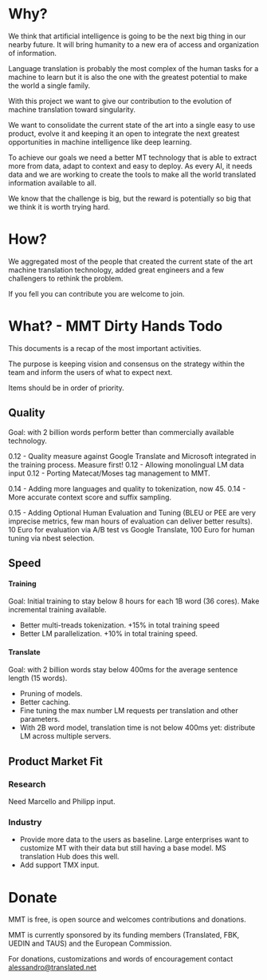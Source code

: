 # Why?

We think that artificial intelligence is going to be the next big thing in our nearby future. It will bring humanity to a new era of access and organization of information.

Language translation is probably the most complex of the human tasks for a machine to learn but it is also the one with the greatest potential to make the world a single family.

With this project we want to give our contribution to the evolution of machine translation toward singularity. 

We want to consolidate the current state of the art into a single easy to use product, evolve it and keeping it an open to integrate the next greatest opportunities in machine intelligence like deep learning.

To achieve our goals we need a better MT technology that is able to extract more from data, adapt to context and easy to deploy. As every AI, it needs data and we are working to create the tools to make all the world translated information available to all. 

We know that the challenge is big, but the reward is potentially so big that we think it is worth trying hard. 

# How?

We aggregated most of the people that created the current state of the art machine translation technology, added great engineers and a few challengers to rethink the problem.

If you fell you can contribute you are welcome to join.

# What? - MMT Dirty Hands Todo

This documents is a recap of the most important activities.

The purpose is keeping vision and consensus on the strategy within the team and inform the users of what to expect next.

Items should be in order of priority.

## Quality

Goal: with 2 billion words perform better than commercially available technology.

0.12 - Quality measure against Google Translate and Microsoft integrated in the training process. Measure first!
0.12 - Allowing monolingual LM data input
0.12 - Porting Matecat/Moses tag management to MMT.

0.14 - Adding more languages and quality to tokenization, now 45.
0.14 - More accurate context score and suffix sampling.  

0.15 - Adding Optional Human Evaluation and Tuning (BLEU or PEE are very imprecise metrics, few man hours of evaluation can deliver better results). 10 Euro for evaluation via A/B test vs Google Translate, 100 Euro for human tuning via nbest selection.

## Speed

#### Training

Goal: Initial training to stay below 8 hours for each 1B word (36 cores). Make incremental training available.

- Better multi-treads tokenization. +15% in total training speed
- Better LM parallelization. +10% in total training speed.

#### Translate

Goal: with 2 billion words stay below 400ms for the average sentence length (15 words).

- Pruning of models. 
- Better caching.
- Fine tuning the max number LM requests per translation and other parameters.
- With 2B word model, translation time is not below 400ms yet: distribute LM across multiple servers.

## Product Market Fit

### Research

Need Marcello and Philipp input.

### Industry

- Provide more data to the users as baseline. Large enterprises want to customize MT with their data but still having a base model. MS translation Hub does this well. 
- Add support TMX input.

# Donate

MMT is free, is open source and welcomes contributions and donations.

MMT is currently sponsored by its funding members (Translated, FBK, UEDIN and TAUS) and the European Commission. 

For donations, customizations and words of encouragement contact alessandro@translated.net
